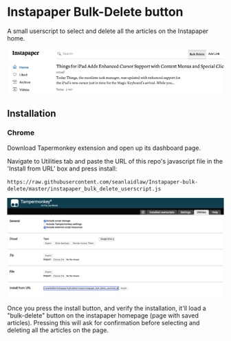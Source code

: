 # Instapaper Bulk-Delete button
A small userscript to select and delete all the articles on the Instapaper home.

![Working bulk-delete button](img/readme_img_1_Instapaper_btn.png)

## Installation

### Chrome

Download Tapermonkey extension and open up its dashboard page.

Navigate to Utilities tab and paste the URL of this repo's javascript file in the 'Install from URL'
box and press install:

```
https://raw.githubusercontent.com/seanlaidlaw/Instapaper-bulk-delete/master/instapaper_bulk_delete_userscript.js
```

![settings page fro Tapermonkey](img/readme_img_2_tempermonkey_settings.png)

Once you press the install button, and verify the installation, it'll load a "bulk-delete" button on
the instapaper homepage (page with saved articles). Pressing this will ask for confirmation before
selecting and deleting all the articles on the page.
